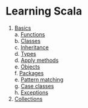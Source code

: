 # Learning Scala

1. [Basics](Basics.md)  
  a. [Functions](Basics.md#functions)    
  b. [Classes](Basics.md#classes)    
  c. [Inheritance](Basics.md#inheritance)   
  d. [Types](Basics.md#types)   
  d. [Apply methods](Basics.md#apply-methods)   
  e. [Objects](Basics.md#Objects)   
  f. [Packages](Basics.md#packages)   
  e. [Pattern matching](Basics.md#pattern-matching)   
  g. [Case classes](Basics.md#case-classes)   
  h. [Exceptions](Basics.md#exceptions)   
2. [Collections](Collections.md)